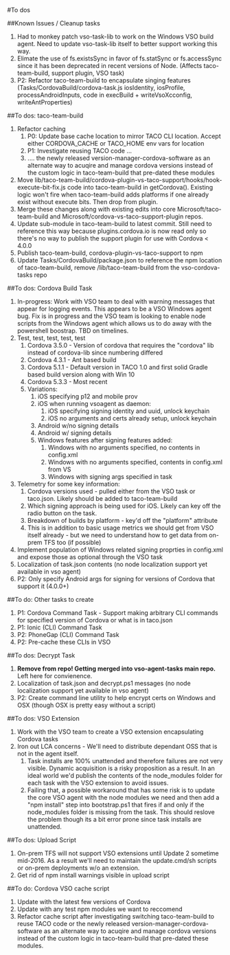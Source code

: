 #To dos

##Known Issues / Cleanup tasks
1. Had to monkey patch vso-task-lib to work on the Windows VSO build agent. Need to update vso-task-lib itself to better support working this way.
2. Elimate the use of fs.existsSync in favor of fs.statSync or fs.accessSync since it has been deprecated in recent versions of Node. (Affects taco-team-build, support plugin, VSO task)
3. P2: Refactor taco-team-build to encapsulate singing features (Tasks/CordovaBuild/cordova-task.js iosIdentity, iosProfile, processAndroidInputs, code in execBuild + writeVsoXcconfig, writeAntProperties)

##To dos: taco-team-build
1. Refactor caching
	1. P0: Update base cache location to mirror TACO CLI location.  Accept either CORDOVA_CACHE or TACO_HOME env vars for location
	1. P1: Investigate reusing TACO code ... 
	2. .... the newly released version-manager-cordova-software as an alternate way to acuqire and manage cordova versions instead of the custom logic in taco-team-build that pre-dated these modules
1. Move lib/taco-team-build/cordova-plugin-vs-taco-support/hooks/hook-execute-bit-fix.js code into taco-team-build in getCordova(). Existing logic won't fire when taco-team-build adds platforms if one already exist without execute bits. Then drop from plugin.
2. Merge these changes along with existing edits into core Microsoft/taco-team-build and Microsoft/cordova-vs-taco-support-plugin repos. 
3. Update sub-module in taco-team-build to latest commit.  Still need to reference this way because plugins.cordova.io is now read only so there's no way to publish the support plugin for use with Cordova < 4.0.0
4. Publish taco-team-build, cordova-plugin-vs-taco-support to npm
5. Update Tasks/CordovaBuild/package.json to reference the npm location of taco-team-build, remove /lib/taco-team-build from the vso-cordova-tasks repo

##To dos: Cordova Build Task
1. In-progress: Work with VSO team to deal with warning messages that appear for logging events. This appears to be a VSO Windows agent bug. Fix is in progress and the VSO team is looking to enable node scripts from the Windows agent which allows us to do away with the powershell boostrap.  TBD on timelines.
2. Test, test, test, test, test
	1. Cordova 3.5.0 - Version of cordova that requires the "cordova" lib instead of cordova-lib since numbering differed
	2. Cordova 4.3.1 - Ant based build
	3. Cordova 5.1.1 - Default version in TACO 1.0 and first solid Gradle based build version along with Win 10
	4. Cordova 5.3.3 - Most recent
	5. Variations:
		1. iOS specifying p12 and mobile prov
		2. iOS when running vsoagent as daemon: 
			1. iOS specifying signing identity and uuid, unlock keychain
			2. iOS no arguments and certs already setup, unlock keychain
		4. Android w/no signing details
		5. Android w/ signing details
		6. Windows features after signing features added:
			1. Windows with no arguments specified, no contents in config.xml
			2. Windows with no arguments specified, contents in config.xml from VS
			3. Windows with signing args specified in task
4. Telemetry for some key information:
	1. Cordova versions used - pulled either from the VSO task or taco.json. Likely should be added to taco-team-build
	2. Which signing approach is being used for iOS. Likely can key off the radio button on the task.
	3. Breakdown of builds by platform - key'd off the "platform" attribute
	4. This is in addition to basic usage metrics we should get from VSO itself already - but we need to understand how to get data from on-prem TFS too (if possible)
5. Implement population of Windows related signing proprties in config.xml and expose those as optional through the VSO task
6. Localization of task.json contents (no node localization support yet available in vso agent)
7. P2: Only specify Android args for signing for versions of Cordova that support it (4.0.0+)

##To do: Other tasks to create
1. P1: Cordova Command Task - Support making arbitrary CLI commands for specified version of Cordova or what is in taco.json
2. P1: Ionic (CLI) Command Task
3. P2: PhoneGap (CLI) Command Task
4. P2: Pre-cache these CLIs in VSO

##To dos: Decrypt Task
1. **Remove from repo! Getting merged into vso-agent-tasks main repo.** Left here for convienence.
1. Localization of task.json and decrypt.ps1 messages (no node localization support yet available in vso agent)
2. P2: Create command line utility to help encrypt certs on Windows and OSX (though OSX is pretty easy without a script)

##To dos: VSO Extension
1. Work with the VSO team to create a VSO extension encapsulating Cordova tasks
2. Iron out LCA concerns - We'll need to distribute dependant OSS that is not in the agent itself.
	1. Task installs are 100% unattended and therefore failures are not very visible. Dynamic acquisition is a risky proposition as a result. In an ideal world we'd publish the contents of the node_modules folder for each task with the VSO extension to avoid issues.
	2. Failing that, a possible workaround that has some risk is to update the core VSO agent with the node modules we need and then add a "npm install" step into bootstrap.ps1 that fires if and only if the node_modules folder is missing from the task. This should reslove the problem though its a bit error prone since task installs are unattended.

##To dos: Upload Script
1. On-prem TFS will not support VSO extensions until Update 2 sometime mid-2016. As a result we'll need to maintain the update.cmd/sh scripts or on-prem deployments w/o an extension.
2. Get rid of npm install warnings visible in upload script

##To do: Cordova VSO cache script
1. Update with the latest few versions of Cordova
2. Update with any test npm modules we want to reccomend
3. Refactor cache script after investigating switching taco-team-build to reuse TACO code or the newly released version-manager-cordova-software as an alternate way to acuqire and manage cordova versions instead of the custom logic in taco-team-build that pre-dated these modules.


